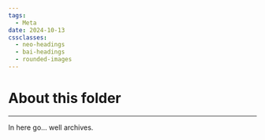 ```yaml
---
tags:
  - Meta
date: 2024-10-13
cssclasses:
  - neo-headings
  - bai-headings
  - rounded-images
---
```

# About this folder

***
In here go... well archives.